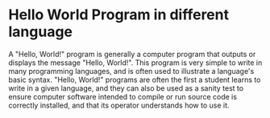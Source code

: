 # Hello World Program in different language

A "Hello, World!" program is generally a computer program that outputs or displays the message "Hello, World!". This program is very simple to write in many programming languages, and is often used to illustrate a language's basic syntax. "Hello, World!" programs are often the first a student learns to write in a given language, and they can also be used as a sanity test to ensure computer software intended to compile or run source code is correctly installed, and that its operator understands how to use it.

